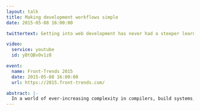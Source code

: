 ```yaml
---
layout: talk
title: Making development workflows simple
date: 2015-05-08 16:00:00

twittertext: Getting into web development has never had a steeper learning curve. Are we scaring newcomers?

video:
  service: youtube
  id: yBtQBvOv1z8

event:
  name: Front-Trends 2015
  date: 2015-05-08 16:00:00
  url: https://2015.front-trends.com/

abstract: |-
  In a world of ever-increasing complexity in compilers, build systems, tests and tools that all have to integrate with each other, it seems that developers have lost their intuition of what is simple. Getting into web development has never had a steeper learning curve and nobody seems to be addressing the fact that this might hurt our community in the long run by scaring newcomers.
---
```

